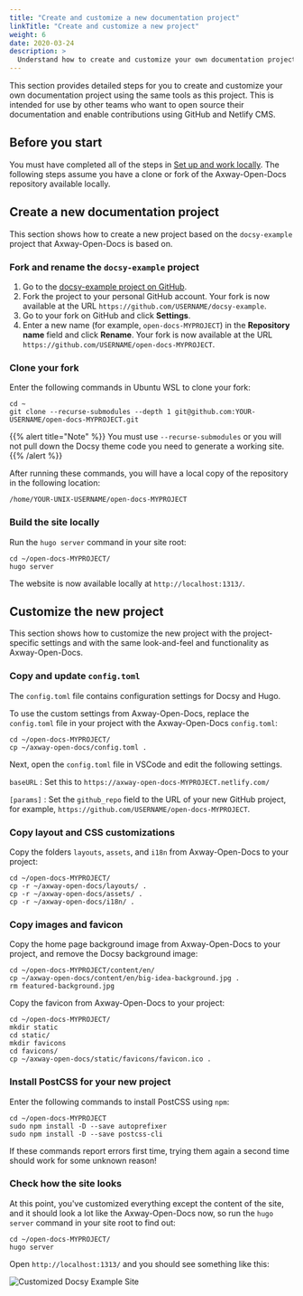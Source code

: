 ```yaml
---
title: "Create and customize a new documentation project"
linkTitle: "Create and customize a new project"
weight: 6
date: 2020-03-24
description: >
  Understand how to create and customize your own documentation project.
---
```


This section provides detailed steps for you to create and customize your own documentation project using the same tools as this project. This is intended for use by other teams who want to open source their documentation and enable contributions using GitHub and Netlify CMS.

## Before you start

You must have completed all of the steps in [Set up and work locally](/docs/contribution_guidelines/setup_work_locally/). The following steps assume you have a clone or fork of the Axway-Open-Docs repository available locally.

## Create a new documentation project

This section shows how to create a new project based on the `docsy-example` project that Axway-Open-Docs is based on.

### Fork and rename the `docsy-example` project

1. Go to the [docsy-example project on GitHub](https://github.com/google/docsy-example).
2. Fork the project to your personal GitHub account. Your fork is now available at the URL `https://github.com/USERNAME/docsy-example`.
3. Go to your fork on GitHub and click **Settings**.
4. Enter a new name (for example, `open-docs-MYPROJECT`) in the **Repository name** field and click **Rename**. Your fork is now available at the URL `https://github.com/USERNAME/open-docs-MYPROJECT`.

### Clone your fork

Enter the following commands in Ubuntu WSL to clone your fork:

```
cd ~
git clone --recurse-submodules --depth 1 git@github.com:YOUR-USERNAME/open-docs-MYPROJECT.git
```

{{% alert title="Note" %}}
You must use `--recurse-submodules` or you will not pull down the Docsy theme code you need to generate a working site.
{{% /alert %}}

After running these commands, you will have a local copy of the repository in the following location:

```
/home/YOUR-UNIX-USERNAME/open-docs-MYPROJECT
```

### Build the site locally

Run the `hugo server` command in your site root:

```
cd ~/open-docs-MYPROJECT/
hugo server
```

The website is now available locally at `http://localhost:1313/`.

## Customize the new project

This section shows how to customize the new project with the project-specific settings and with the same look-and-feel and functionality as Axway-Open-Docs.

### Copy and update `config.toml`

The `config.toml` file contains configuration settings for Docsy and Hugo.

To use the custom settings from Axway-Open-Docs, replace the `config.toml` file in your project with the Axway-Open-Docs `config.toml`:

```
cd ~/open-docs-MYPROJECT/
cp ~/axway-open-docs/config.toml .
```

Next, open the `config.toml` file in VSCode and edit the following settings.

`baseURL`
: Set this to `https://axway-open-docs-MYPROJECT.netlify.com/`

`[params]`
: Set the `github_repo` field to the URL of your new GitHub project, for example, `https://github.com/USERNAME/open-docs-MYPROJECT`.

### Copy layout and CSS customizations

Copy the folders `layouts`, `assets`, and `i18n` from Axway-Open-Docs to your project:

```
cd ~/open-docs-MYPROJECT/
cp -r ~/axway-open-docs/layouts/ .
cp -r ~/axway-open-docs/assets/ .
cp -r ~/axway-open-docs/i18n/ .
```

### Copy images and favicon

Copy the home page background image from Axway-Open-Docs to your project, and remove the Docsy background image:

```
cd ~/open-docs-MYPROJECT/content/en/
cp ~/axway-open-docs/content/en/big-idea-background.jpg .
rm featured-background.jpg
```

Copy the favicon from Axway-Open-Docs to your project:

```
cd ~/open-docs-MYPROJECT/
mkdir static
cd static/
mkdir favicons
cd favicons/
cp ~/axway-open-docs/static/favicons/favicon.ico .
```

### Install PostCSS for your new project

Enter the following commands to install PostCSS using `npm`:

```
cd ~/open-docs-MYPROJECT
sudo npm install -D --save autoprefixer
sudo npm install -D --save postcss-cli
```

If these commands report errors first time, trying them again a second time should work for some unknown reason!

### Check how the site looks

At this point, you've customized everything except the content of the site, and it should look a lot like the Axway-Open-Docs now, so run the `hugo server` command in your site root to find out:

```
cd ~/open-docs-MYPROJECT/
hugo server
```

Open `http://localhost:1313/` and you should see something like this:

![Customized Docsy Example Site](/Images/contributing/docsy_example_customized.png)
